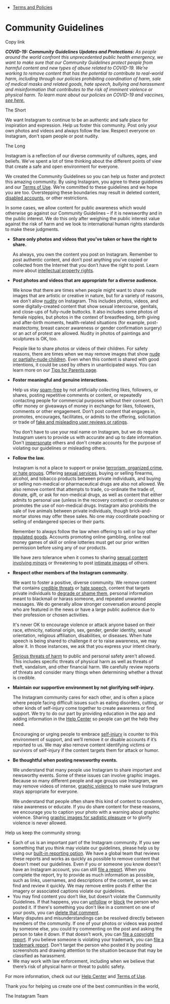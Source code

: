 *   [Terms and Policies](https://help.instagram.com/1417489251945243/?helpref=breadcrumb)

Community Guidelines
====================

Copy link

_**COVID-19: Community Guidelines Updates and Protections:** As people around the world confront this unprecedented public health emergency, we want to make sure that our Community Guidelines protect people from harmful content and new types of abuse related to COVID-19. We’re working to remove content that has the potential to contribute to real-world harm, including through our policies prohibiting coordination of harm, sale of medical masks and related goods, hate speech, bullying and harassment and misinformation that contributes to the risk of imminent violence or physical harm. To learn more about our policies on COVID-19 and vaccines, [see here.](https://help.instagram.com/697825587576762?helpref=faq_content)_

The Short

We want Instagram to continue to be an authentic and safe place for inspiration and expression. Help us foster this community. Post only your own photos and videos and always follow the law. Respect everyone on Instagram, don’t spam people or post nudity.

The Long

Instagram is a reflection of our diverse community of cultures, ages, and beliefs. We’ve spent a lot of time thinking about the different points of view that create a safe and open environment for everyone.

We created the Community Guidelines so you can help us foster and protect this amazing community. By using Instagram, you agree to these guidelines and our [Terms of Use](https://www.instagram.com/legal/terms). We’re committed to these guidelines and we hope you are too. Overstepping these boundaries may result in deleted content, [disabled accounts](https://help.instagram.com/366993040048856?helpref=faq_content), or other restrictions.

In some cases, we allow content for public awareness which would otherwise go against our Community Guidelines – if it is newsworthy and in the public interest. We do this only after weighing the public interest value against the risk of harm and we look to international human rights standards to make these judgments.

*   **Share only photos and videos that you’ve taken or have the right to share.**
    
    As always, you own the content you post on Instagram. Remember to post authentic content, and don’t post anything you’ve copied or collected from the Internet that you don’t have the right to post. Learn more about [intellectual property rights](https://help.instagram.com/126382350847838?helpref=faq_content).
    
*   **Post photos and videos that are appropriate for a diverse audience.**
    
    We know that there are times when people might want to share nude images that are artistic or creative in nature, but for a variety of reasons, we don’t allow [nudity](https://l.instagram.com/?u=https%3A%2F%2Fwww.facebook.com%2Fcommunitystandards%2Fadult_nudity_sexual_activity&e=AT2Vba8ElVg3wgWa8bWtI4KWGIivPHSKpPYYJSD8w8SP-zKRji3kem7NUfrO398sIldqlNsHaoJXrknpeaVoYiEGZEhgEpkjZ0imQfk1UIGC0ghxKYN7G7Pls1HMe8D0wklMgYF8BAvUr46rmo5c7ZvZSgGmYjOowp0yPA) on Instagram. This includes photos, videos, and some digitally-created content that show sexual intercourse, genitals, and close-ups of fully-nude buttocks. It also includes some photos of female nipples, but photos in the context of breastfeeding, birth giving and after-birth moments, health-related situations (for example, post-mastectomy, breast cancer awareness or gender confirmation surgery) or an act of protest are allowed. Nudity in photos of paintings and sculptures is OK, too.
    
    People like to share photos or videos of their children. For safety reasons, there are times when we may remove images that show [nude or partially-nude children](https://l.instagram.com/?u=https%3A%2F%2Fwww.facebook.com%2Fcommunitystandards%2Fchild_nudity_sexual_exploitation&e=AT2Vba8ElVg3wgWa8bWtI4KWGIivPHSKpPYYJSD8w8SP-zKRji3kem7NUfrO398sIldqlNsHaoJXrknpeaVoYiEGZEhgEpkjZ0imQfk1UIGC0ghxKYN7G7Pls1HMe8D0wklMgYF8BAvUr46rmo5c7ZvZSgGmYjOowp0yPA). Even when this content is shared with good intentions, it could be used by others in unanticipated ways. You can learn more on our [Tips for Parents page](https://help.instagram.com/154475974694511/?helpref=faq_content).
    
*   **Foster meaningful and genuine interactions.**
    
    Help us stay [spam-free](https://l.instagram.com/?u=https%3A%2F%2Fwww.facebook.com%2Fcommunitystandards%2Fspam&e=AT2Vba8ElVg3wgWa8bWtI4KWGIivPHSKpPYYJSD8w8SP-zKRji3kem7NUfrO398sIldqlNsHaoJXrknpeaVoYiEGZEhgEpkjZ0imQfk1UIGC0ghxKYN7G7Pls1HMe8D0wklMgYF8BAvUr46rmo5c7ZvZSgGmYjOowp0yPA) by not artificially collecting likes, followers, or shares, posting repetitive comments or content, or repeatedly contacting people for commercial purposes without their consent. Don’t offer money or giveaways of money in exchange for likes, followers, comments or other engagement. Don’t post content that engages in, promotes, encourages, facilitates, or admits to the offering, solicitation or trade of [fake and misleading user reviews or ratings](https://l.instagram.com/?u=https%3A%2F%2Fwww.facebook.com%2Fcommunitystandards%2Ffraud_deception&e=AT2Vba8ElVg3wgWa8bWtI4KWGIivPHSKpPYYJSD8w8SP-zKRji3kem7NUfrO398sIldqlNsHaoJXrknpeaVoYiEGZEhgEpkjZ0imQfk1UIGC0ghxKYN7G7Pls1HMe8D0wklMgYF8BAvUr46rmo5c7ZvZSgGmYjOowp0yPA).
    
    You don’t have to use your real name on Instagram, but we do require Instagram users to provide us with accurate and up to date information. Don't [impersonate](https://l.instagram.com/?u=https%3A%2F%2Fwww.facebook.com%2Fcommunitystandards%2Fmisrepresentation&e=AT2Vba8ElVg3wgWa8bWtI4KWGIivPHSKpPYYJSD8w8SP-zKRji3kem7NUfrO398sIldqlNsHaoJXrknpeaVoYiEGZEhgEpkjZ0imQfk1UIGC0ghxKYN7G7Pls1HMe8D0wklMgYF8BAvUr46rmo5c7ZvZSgGmYjOowp0yPA) others and don't create accounts for the purpose of violating our guidelines or misleading others.
    
*   **Follow the law.**
    
    Instagram is not a place to support or praise [terrorism, organized crime, or hate groups](https://l.instagram.com/?u=https%3A%2F%2Fwww.facebook.com%2Fcommunitystandards%2Fdangerous_individuals_organizations&e=AT2Vba8ElVg3wgWa8bWtI4KWGIivPHSKpPYYJSD8w8SP-zKRji3kem7NUfrO398sIldqlNsHaoJXrknpeaVoYiEGZEhgEpkjZ0imQfk1UIGC0ghxKYN7G7Pls1HMe8D0wklMgYF8BAvUr46rmo5c7ZvZSgGmYjOowp0yPA). Offering [sexual services](https://l.instagram.com/?u=https%3A%2F%2Fwww.facebook.com%2Fcommunitystandards%2Fsexual_solicitation&e=AT2Vba8ElVg3wgWa8bWtI4KWGIivPHSKpPYYJSD8w8SP-zKRji3kem7NUfrO398sIldqlNsHaoJXrknpeaVoYiEGZEhgEpkjZ0imQfk1UIGC0ghxKYN7G7Pls1HMe8D0wklMgYF8BAvUr46rmo5c7ZvZSgGmYjOowp0yPA), buying or selling firearms, alcohol, and tobacco products between private individuals, and buying or selling non-medical or pharmaceutical drugs are also not allowed. We also remove content that attempts to trade, co-ordinate the trade of, donate, gift, or ask for non-medical drugs, as well as content that either admits to personal use (unless in the recovery context) or coordinates or promotes the use of non-medical drugs. Instagram also prohibits the sale of live animals between private individuals, though brick-and-mortar stores may offer these sales. No one may coordinate poaching or selling of endangered species or their parts.
    
    Remember to always follow the law when offering to sell or buy other [regulated goods](https://l.instagram.com/?u=https%3A%2F%2Fwww.facebook.com%2Fcommunitystandards%2Fregulated_goods&e=AT2Vba8ElVg3wgWa8bWtI4KWGIivPHSKpPYYJSD8w8SP-zKRji3kem7NUfrO398sIldqlNsHaoJXrknpeaVoYiEGZEhgEpkjZ0imQfk1UIGC0ghxKYN7G7Pls1HMe8D0wklMgYF8BAvUr46rmo5c7ZvZSgGmYjOowp0yPA). Accounts promoting online gambling, online real money games of skill or online lotteries must get our prior written permission before using any of our products.
    
    We have zero tolerance when it comes to sharing [sexual content involving minors](https://l.instagram.com/?u=https%3A%2F%2Fwww.facebook.com%2Fcommunitystandards%2Fchild_nudity_sexual_exploitation&e=AT2Vba8ElVg3wgWa8bWtI4KWGIivPHSKpPYYJSD8w8SP-zKRji3kem7NUfrO398sIldqlNsHaoJXrknpeaVoYiEGZEhgEpkjZ0imQfk1UIGC0ghxKYN7G7Pls1HMe8D0wklMgYF8BAvUr46rmo5c7ZvZSgGmYjOowp0yPA) or threatening to post [intimate images](https://l.instagram.com/?u=https%3A%2F%2Fwww.facebook.com%2Fcommunitystandards%2Fsexual_exploitation_adults&e=AT2Vba8ElVg3wgWa8bWtI4KWGIivPHSKpPYYJSD8w8SP-zKRji3kem7NUfrO398sIldqlNsHaoJXrknpeaVoYiEGZEhgEpkjZ0imQfk1UIGC0ghxKYN7G7Pls1HMe8D0wklMgYF8BAvUr46rmo5c7ZvZSgGmYjOowp0yPA) of others.
    
*   **Respect other members of the Instagram community.**
    
    We want to foster a positive, diverse community. We remove content that contains [credible threats](https://l.instagram.com/?u=https%3A%2F%2Fwww.facebook.com%2Fcommunitystandards%2Fcredible_violence&e=AT2Vba8ElVg3wgWa8bWtI4KWGIivPHSKpPYYJSD8w8SP-zKRji3kem7NUfrO398sIldqlNsHaoJXrknpeaVoYiEGZEhgEpkjZ0imQfk1UIGC0ghxKYN7G7Pls1HMe8D0wklMgYF8BAvUr46rmo5c7ZvZSgGmYjOowp0yPA) or [hate speech](https://l.instagram.com/?u=https%3A%2F%2Fwww.facebook.com%2Fcommunitystandards%2Fhate_speech&e=AT2Vba8ElVg3wgWa8bWtI4KWGIivPHSKpPYYJSD8w8SP-zKRji3kem7NUfrO398sIldqlNsHaoJXrknpeaVoYiEGZEhgEpkjZ0imQfk1UIGC0ghxKYN7G7Pls1HMe8D0wklMgYF8BAvUr46rmo5c7ZvZSgGmYjOowp0yPA), content that targets private individuals to [degrade or shame them](https://l.instagram.com/?u=https%3A%2F%2Fwww.facebook.com%2Fcommunitystandards%2Fbullying&e=AT2Vba8ElVg3wgWa8bWtI4KWGIivPHSKpPYYJSD8w8SP-zKRji3kem7NUfrO398sIldqlNsHaoJXrknpeaVoYiEGZEhgEpkjZ0imQfk1UIGC0ghxKYN7G7Pls1HMe8D0wklMgYF8BAvUr46rmo5c7ZvZSgGmYjOowp0yPA), personal information meant to blackmail or harass someone, and repeated unwanted messages. We do generally allow stronger conversation around people who are featured in the news or have a large public audience due to their profession or chosen activities.
    
    It's never OK to encourage violence or attack anyone based on their race, ethnicity, national origin, sex, gender, gender identity, sexual orientation, religious affiliation, disabilities, or diseases. When hate speech is being shared to challenge it or to raise awareness, we may allow it. In those instances, we ask that you express your intent clearly.
    
    [Serious threats of harm](https://l.instagram.com/?u=https%3A%2F%2Fwww.facebook.com%2Fcommunitystandards%2Fcredible_violence&e=AT2Vba8ElVg3wgWa8bWtI4KWGIivPHSKpPYYJSD8w8SP-zKRji3kem7NUfrO398sIldqlNsHaoJXrknpeaVoYiEGZEhgEpkjZ0imQfk1UIGC0ghxKYN7G7Pls1HMe8D0wklMgYF8BAvUr46rmo5c7ZvZSgGmYjOowp0yPA) to public and personal safety aren't allowed. This includes specific threats of physical harm as well as threats of theft, vandalism, and other financial harm. We carefully review reports of threats and consider many things when determining whether a threat is credible.
    
*   **Maintain our supportive environment by not glorifying self-injury.**
    
    The Instagram community cares for each other, and is often a place where people facing difficult issues such as eating disorders, cutting, or other kinds of self-injury come together to create awareness or find support. We try to do our part by providing education in the app and adding information in the [Help Center](https://help.instagram.com/) so people can get the help they need.
    
    Encouraging or urging people to embrace [self-injury](https://l.instagram.com/?u=https%3A%2F%2Fwww.facebook.com%2Fcommunitystandards%2Fsuicide_self_injury_violence&e=AT2Vba8ElVg3wgWa8bWtI4KWGIivPHSKpPYYJSD8w8SP-zKRji3kem7NUfrO398sIldqlNsHaoJXrknpeaVoYiEGZEhgEpkjZ0imQfk1UIGC0ghxKYN7G7Pls1HMe8D0wklMgYF8BAvUr46rmo5c7ZvZSgGmYjOowp0yPA) is counter to this environment of support, and we’ll remove it or disable accounts if it’s reported to us. We may also remove content identifying victims or survivors of self-injury if the content targets them for attack or humor.
    
*   **Be thoughtful when posting newsworthy events.**
    
    We understand that many people use Instagram to share important and newsworthy events. Some of these issues can involve graphic images. Because so many different people and age groups use Instagram, we may remove videos of intense, [graphic violence](https://l.instagram.com/?u=https%3A%2F%2Fwww.facebook.com%2Fcommunitystandards%2Fgraphic_violence&e=AT2Vba8ElVg3wgWa8bWtI4KWGIivPHSKpPYYJSD8w8SP-zKRji3kem7NUfrO398sIldqlNsHaoJXrknpeaVoYiEGZEhgEpkjZ0imQfk1UIGC0ghxKYN7G7Pls1HMe8D0wklMgYF8BAvUr46rmo5c7ZvZSgGmYjOowp0yPA) to make sure Instagram stays appropriate for everyone.
    
    We understand that people often share this kind of content to condemn, raise awareness or educate. If you do share content for these reasons, we encourage you to caption your photo with a warning about graphic violence. Sharing [graphic images for sadistic pleasure](https://l.instagram.com/?u=https%3A%2F%2Fwww.facebook.com%2Fcommunitystandards%2Fcruel_insensitive&e=AT2Vba8ElVg3wgWa8bWtI4KWGIivPHSKpPYYJSD8w8SP-zKRji3kem7NUfrO398sIldqlNsHaoJXrknpeaVoYiEGZEhgEpkjZ0imQfk1UIGC0ghxKYN7G7Pls1HMe8D0wklMgYF8BAvUr46rmo5c7ZvZSgGmYjOowp0yPA) or to glorify violence is never allowed.
    

Help us keep the community strong:

*   Each of us is an important part of the Instagram community. If you see something that you think may violate our guidelines, please help us by using our [built-in reporting option](https://help.instagram.com/165828726894770?helpref=faq_content). We have a global team that reviews these reports and works as quickly as possible to remove content that doesn’t meet our guidelines. Even if you or someone you know doesn’t have an Instagram account, you can still [file a report](https://help.instagram.com/contact/383679321740945). When you complete the report, try to provide as much information as possible, such as links, usernames, and descriptions of the content, so we can find and review it quickly. We may remove entire posts if either the imagery or associated captions violate our guidelines.
*   You may find content you don’t like, but doesn’t violate the Community Guidelines. If that happens, you can [unfollow](https://help.instagram.com/286340048138725?helpref=faq_content) or [block](https://help.instagram.com/426700567389543/?helpref=faq_content) the person who posted it. If there's something you don't like in a comment on one of your posts, you can [delete that comment](https://help.instagram.com/289098941190483?helpref=faq_content).
*   Many disputes and misunderstandings can be resolved directly between members of the community. If one of your photos or videos was posted by someone else, you could try commenting on the post and asking the person to take it down. If that doesn’t work, you can [file a copyright report](https://help.instagram.com/126382350847838?helpref=faq_content). If you believe someone is violating your trademark, you can [file a trademark report](https://help.instagram.com/222826637847963?helpref=faq_content). Don't target the person who posted it by posting screenshots and drawing attention to the situation because that may be classified as harassment.
*   We may work with law enforcement, including when we believe that there’s risk of physical harm or threat to public safety.

For more information, check out our [Help Center](https://help.instagram.com/) and [Terms of Use](https://l.instagram.com/?u=http%3A%2F%2Finstagram.com%2Flegal%2Fterms%2F%23&e=AT2Vba8ElVg3wgWa8bWtI4KWGIivPHSKpPYYJSD8w8SP-zKRji3kem7NUfrO398sIldqlNsHaoJXrknpeaVoYiEGZEhgEpkjZ0imQfk1UIGC0ghxKYN7G7Pls1HMe8D0wklMgYF8BAvUr46rmo5c7ZvZSgGmYjOowp0yPA).

Thank you for helping us create one of the best communities in the world,

The Instagram Team